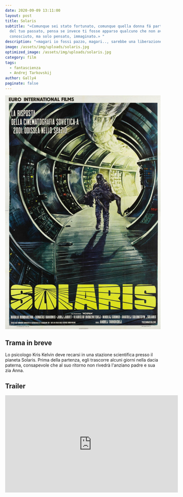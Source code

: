 ```yaml
---
date: 2020-09-09 13:11:00
layout: post
title: Solaris
subtitle: "«Comunque sei stato fortunato, comunque quella donna fá parte di te,
  del tuo passato, pensa se invece ti fosse apparso qualcuno che non avevi mai
  conosciuto, ma solo pensato, immaginato.» "
description: "«magari io fossi pazzo, magari.., sarebbe una liberazione.» "
image: /assets/img/uploads/solaris.jpg
optimized_image: /assets/img/uploads/solaris.jpg
category: film
tags:
  - fantascienza
  - Andrej Tarkovskij
author: Gally4
paginate: false
---
```

![](/assets/img/uploads/locandinasolaris.jpg)

## Trama in breve

Lo psicologo Kris Kelvin deve recarsi in una stazione scientifica presso il pianeta Solaris. Prima della partenza, egli trascorre alcuni giorni nella dacia paterna, consapevole che al suo ritorno non rivedrà l'anziano padre e sua zia Anna.

## Trailer

<iframe width="560" height="315" src="https://www.youtube.com/embed/k46i5gXxAxg" frameborder="0" allow="accelerometer; autoplay; encrypted-media; gyroscope; picture-in-picture" allowfullscreen></iframe>
